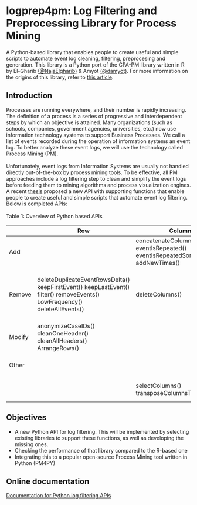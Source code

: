# logprep4pm: Log Filtering and Preprocessing Library for Process Mining

A Python-based library that enables people to create useful and simple scripts to automate event log cleaning, filtering, preprocesing and generation. This library is a Python port of the CPA-PM library written in R by El-Gharib [(@NajaElgharib)](https://github.com/NajaElgharib) & Amyot [(@damyot)](https://github.com/damyot). For more information on the origins of this library, refer to [this article](https://www.mdpi.com/1999-4893/15/6/180).

## Introduction
Processes are running everywhere, and their number is rapidly increasing. The definition of a process is a series of progressive and interdependent steps by which an objective is attained. Many organizations (such as schools, companies, government agencies, universities, etc.) now use information technology systems to support Business Processes. We call a list of events recorded during the operation of information systems an event log. To better analyze these event logs, we will use the technology called Process Mining (PM).  
<br>
Unfortunately, event logs from Information Systems are usually not handled directly out-of-the-box by process mining tools. To be effective, all PM approaches include a log filtering step to clean and simplify the event logs before feeding them to mining algorithms and process visualization engines. A recent [thesis](http://dx.doi.org/10.20381/ruor-24202) proposed a new API with supporting functions that enable people to create useful and simple scripts that automate event log filtering. Below is completed APIs:   
<br>
Table 1: Overview of Python based APIs

|        	| Row                                                                                       	| Column                                                                     	| Trace                                                                                                                                                                                                          	| Other                            	|
|--------	|-------------------------------------------------------------------------------------------	|----------------------------------------------------------------------------	|----------------------------------------------------------------------------------------------------------------------------------------------------------------------------------------------------------------	|----------------------------------	|
| Add    	|                                                                                           	| concatenateColumns() eventIsRepeated() eventIsRepeatedSort() addNewTimes() 	|                                                                                                                                                                                                                	|                                  	|
| Remove 	| deleteDuplicateEventRowsDelta() keepFirstEvent() keepLastEvent() filter() removeEvents() LowFrequency() deleteAllEvents() 	| deleteColumns()                                                            	| deleteTraceLegthLessThan() deleteTruncattedTracesStart() deleteTruncattedTracesStartSort() deleteTruncatedTracesEnd() deleteTruncatedTracesEndSort() deleteTracesWithTimeLess() deleteTracesWithTimeLessSort() 	|                                  	|
| Modify 	| anonymizeCaseIDs() cleanOneHeader() cleanAllHeaders() ArrangeRows()                         |                                                                            	|                                                                                                                                                                                                                	|                                  	|
| Other  	|                                                                                           	|                                                                            	|  filterTracesWithinDateRange() getTraceDurations()                                                                                                                                                                                                             	|  getEventLogEndEvents() getEventLogStartEvents() getEventLogStats()                                 	|
|        	|                                                                                           	| selectColumns() transposeColumnsToEventLog()                                                           	|                                                                                                                                                                                                                	| readCSV() readExcel() readPanda() writeCSV() cleanText() 	|

## Objectives
- A new Python API for log filtering. This will be implemented by selecting existing libraries to support these functions, as well as developing the missing ones.
- Checking the performance of that library compared to the R-based one
- Integrating this to a popular open-source Process Mining tool written in Python (PM4PY)

## Online documentation
<a href="https://processmining-uottawa.github.io/logprep4pm/#/./Introductions/projectIntro">Documentation for Python log filtering APIs</a>
